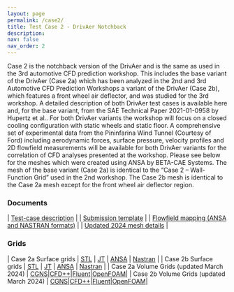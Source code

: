 ```yaml
---
layout: page
permalink: /case2/
title: Test Case 2 - DrivAer Notchback
description: 
nav: false
nav_order: 2
---
```


Case 2 is the notchback version of the DrivAer and is the same as used in the 3rd automotive CFD prediction workshop. This includes the base variant of the DrivAer (Case 2a) which has been analyzed in the 2nd and 3rd Automotive CFD Prediction Workshops a variant of the DrivAer (Case 2b), which features a front wheel air deflector, and was studied for the 3rd workshop. A detailed description of both DrivAer test cases is available here and, for the base variant, from the SAE Technical Paper 2021-01-0958 by Hupertz et al.. For both DrivAer variants the workshop will focus on a closed cooling configuration with static wheels and static floor. A comprehensive set of experimental data from the Pininfarina Wind Tunnel (Courtesy of Ford) including aerodynamic forces, surface pressure, velocity profiles and 2D flowfield measurements will be available for both DrivAer variants for the correlation of CFD analyses presented at the workshop. Please see below for the meshes which were created using ANSA by BETA-CAE Systems. The mesh of the base variant (Case 2a) is identical to the “Case 2 – Wall-Function Grid” used in the 2nd workshop. The Case 2b mesh is identical to the Case 2a mesh except for the front wheel air deflector region. 
<h3>Documents</h3>

| [Test-case description](https://autocfdv3.s3.eu-west-1.amazonaws.com/AutoCFD3_Case2_Intro_220608.pdf) |
| [Submission template](https://autocfdv3.s3.eu-west-1.amazonaws.com/AutoCFD3_DrivAer_Result_Template_v6.xlsm) |
| [Flowfield mapping (ANSA and NASTRAN formats)](https://autocfd2.s3-eu-west-1.amazonaws.com/test-cases/case2/AutoCFD2.zip) |
| [Updated 2024 mesh details](https://autocfd4.s3.eu-west-1.amazonaws.com/test-cases/case2/meshes/AutoCFD4_UpdatedMesh.pdf) |
 
<h3>Grids</h3>
    
 | Case 2a Surface grids | [STL](https://autocfd2.s3-eu-west-1.amazonaws.com/test-cases/case2/grids/OC_DrivAer_CC_NB_210512_stla.zip) | [JT](https://autocfd2.s3-eu-west-1.amazonaws.com/test-cases/case2/grids/OC_DrivAer_CC_NB_210512.jt.zip) | [ANSA](https://autocfd2.s3-eu-west-1.amazonaws.com/test-cases/case2/grids/OC_DrivAer_CC_NB_210512.ansa.zip) | [Nastran](https://autocfd2.s3-eu-west-1.amazonaws.com/test-cases/case2/grids/OC_DrivAer_CC_NB_210512.nas.zip) |
 | Case 2b Surface grids | [STL](https://autocfdv3.s3.eu-west-1.amazonaws.com/test-cases/case2/meshes/OC_DrivAer_CC_NB_FWD_220614_v2_A.stl) | [JT](https://autocfdv3.s3-eu-west-1.amazonaws.com/test-cases/case2/meshes/OC_DrivAer_CC_NB_FWD_220614_v2.jt) | [ANSA](https://autocfdv3.s3-eu-west-1.amazonaws.com/test-cases/case2/meshes/OC_DrivAer_CC_NB_FWD_220614_v2.ansa) | [Nastran](https://autocfdv3.s3-eu-west-1.amazonaws.com/test-cases/case2/meshes/OC_DrivAer_CC_NB_FWD_220614_v2.nas) |
| Case 2a Volume Grids (updated March 2024) | [CGNS](https://autocfd4.s3.eu-west-1.amazonaws.com/test-cases/case2/meshes/AutoCFD4_Case2.1.cgns.gz)|[CFD++](https://autocfd4.s3.eu-west-1.amazonaws.com/test-cases/case2/meshes/AutoCFD4_Case2.1_CFD_PP.tar.gz)|[Fluent](https://autocfd4.s3.eu-west-1.amazonaws.com/test-cases/case2/meshes/AutoCFD4_Case2.1.msh.gz)|[OpenFOAM](https://autocfd4.s3.eu-west-1.amazonaws.com/test-cases/case2/meshes/AutoCFD4_Case2.1_OF.tar.gz)|
| Case 2b Volume Grids (updated March 2024) | [CGNS](https://autocfd4.s3.eu-west-1.amazonaws.com/test-cases/case2/meshes/AutoCFD4_Case2.2.cgns.gz)|[CFD++](https://autocfd4.s3.eu-west-1.amazonaws.com/test-cases/case2/meshes/AutoCFD4_Case2.2_CFD_PP.tar.gz)|[Fluent](https://autocfd4.s3.eu-west-1.amazonaws.com/test-cases/case2/meshes/AutoCFD4_Case2.2.msh.gz)|[OpenFOAM](https://autocfd4.s3.eu-west-1.amazonaws.com/test-cases/case2/meshes/AutoCFD4_Case2.2_OF.tar.gz)|

